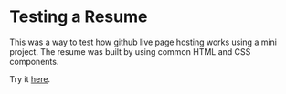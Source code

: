# Testing a Resume

This was a way to test how github live page hosting works using a mini project. The resume was built by using common HTML and CSS components.

Try it [here](https://otlhomame.github.io/odala.github.io/).
